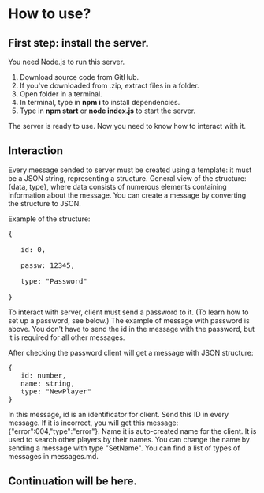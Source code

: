 # How to use?
## First step: install the server.
You need Node.js to run this server.
1. Download source code from GitHub.
2. If you've downloaded from .zip, extract files in a folder.
3.  Open folder in a terminal.
4. In terminal, type in **npm i** to install dependencies.
5. Type in **npm start** or **node index.js** to start the server.

The server is ready to use. Now you need to know how to interact with it.

## Interaction
Every message sended to server must be created using a template: it must be a JSON string, representing a structure. General view of the structure: {data, type}, where data consists of numerous elements containing information about the message. You can create a message by converting the structure to JSON.

Example of the structure:
<pre>
{
   
   id: 0,

   passw: 12345,

   type: "Password"

}
</pre>
To interact with server, client must send a password to it. (To learn how to set up a password, see below.) The example of message with password is above. You don't have to send the id in the message with the password, but it is required for all other messages.

After checking the password client will get a message with JSON structure:
<pre>
{
   id: number,
   name: string,
   type: "NewPlayer"
}
</pre>
In this message, id is an identificator for client. Send this ID in every message. If it is incorrect, you will get this message: {"error":004,"type":"error"}. Name it is auto-created name for the client. It is used to search other players by their names. You can change the name by sending a message with type "SetName". You can find a list of types of messages in messages.md.
## Continuation will be here.
